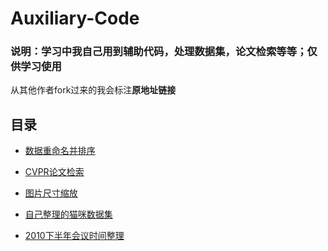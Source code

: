 # Auxiliary-Code

### 说明：学习中我自己用到辅助代码，处理数据集，论文检索等等；仅供学习使用
从其他作者fork过来的我会标注**原地址链接**

## 目录
* [数据重命名并排序](https://github.com/YCICI/Auxiliary-Code/tree/master/files_rename)
* [CVPR论文检索](https://github.com/YCICI/Auxiliary-Code/tree/master/Paper%20Retrieval(%E8%AE%BA%E6%96%87%E6%A3%80%E7%B4%A2))
* [图片尺寸缩放](https://github.com/YCICI/Auxiliary-Code/tree/master/resizeddatase)

* [自己整理的猫咪数据集](https://github.com/YCICI/Auxiliary-Code/tree/master/catsdata)

* [2010下半年会议时间整理](https://github.com/YCICI/Auxiliary-Code/blob/master/AI_Conference/schedule.md)
